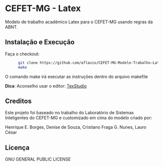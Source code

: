 # CEFET-MG - Latex

Modelo de trabalho acadêmico Latex para o CEFET-MG usando regras da ABNT.

## Instalação e Execução

Faça o checkout:

```bash
      git clone https://github.com/aflavio/CEFET-MG-Modelo-Trabalho-Latex.git
      make
```

O comando make irá executar as instruções dentro do arquivo makefile

**Dica**: Aconselho usar o editor: [TexStudio](http://www.texstudio.org/)

## Creditos

Este projeto foi baseado no trabalho do Laboratório de Sistemas Inteligentes 
do CEFET-MG e customizado em cima do modelo criado por: 

Henrique E. Borges, Denise de Souza, Cristiano Fraga G. Nunes, Lauro César

## Licença

GNU GENERAL PUBLIC LICENSE
